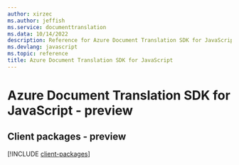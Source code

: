 ```yaml
---
author: xirzec
ms.author: jeffish
ms.service: documenttranslation
ms.data: 10/14/2022
description: Reference for Azure Document Translation SDK for JavaScript
ms.devlang: javascript
ms.topic: reference
title: Azure Document Translation SDK for JavaScript
---
```

# Azure Document Translation SDK for JavaScript - preview

## Client packages - preview
[!INCLUDE [client-packages](document-translation-client-index.md)]